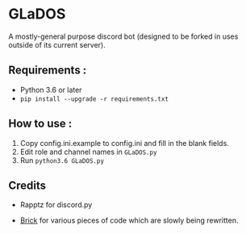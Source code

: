 # GLaDOS 
A mostly-general purpose discord bot (designed to be forked in uses outside of its current server).

## Requirements :

- Python 3.6 or later
- `pip install --upgrade -r requirements.txt`

## How to use :

1. Copy config.ini.example to config.ini and fill in the blank fields.
2. Edit role and channel names in `GLaDOS.py`
3. Run `python3.6 GLaDOS.py`

## Credits

- Rapptz for discord.py

- [Brick](https://github.com/T3CHNOLOG1C/Brick) for various pieces of code which are slowly being rewritten.
